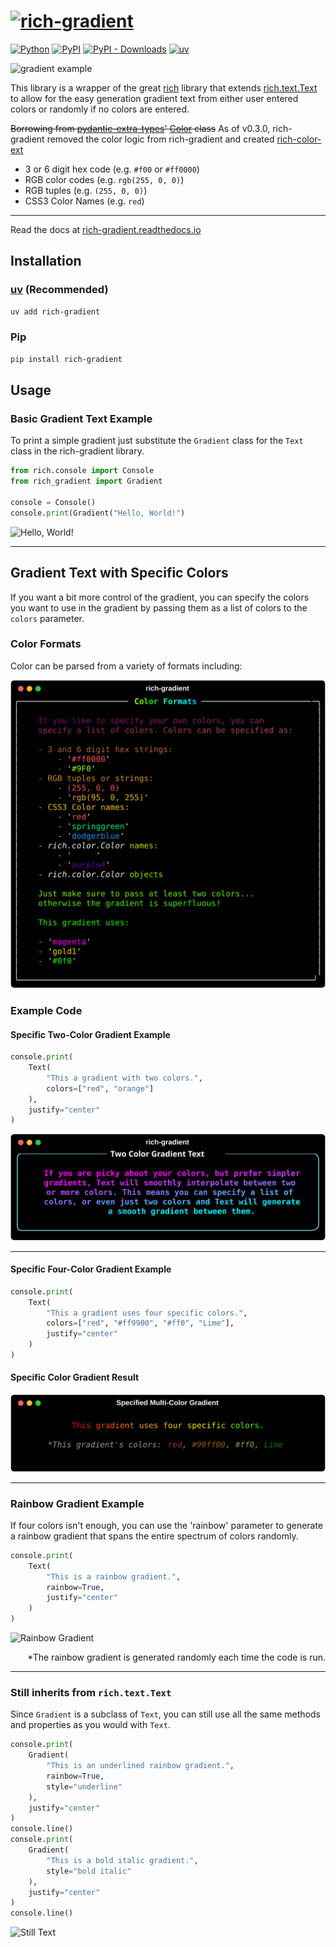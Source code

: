 # [![rich-gradient](https://maxludden.github.io/rich-gradient/img/rich-gradient.svg)](https://maxludden.github.io/rich-gradient/)

[![Python](https://img.shields.io/badge/Python-3.10%2C%203.11%2C%203.12-blue)](https://www.python.org/)
[![PyPI](https://img.shields.io/pypi/v/rich-gradient)](https://pypi.org/project/rich_gradient/)
[![PyPI - Downloads](https://img.shields.io/pypi/dm/rich-gradient)](https://pypi.org/project/rich-gradient/)
[![uv](https://camo.githubusercontent.com/4ab8b0cb96c66d58f1763826bbaa0002c7e4aea0c91721bdda3395b986fe30f2/68747470733a2f2f696d672e736869656c64732e696f2f656e64706f696e743f75726c3d68747470733a2f2f7261772e67697468756275736572636f6e74656e742e636f6d2f61737472616c2d73682f75762f6d61696e2f6173736574732f62616467652f76302e6a736f6e)](https://github.com/astral-sh/uv)

![gradient example](https://maxludden.github.io/rich-gradient/img/gradient.svg)

This library is a wrapper of the great [rich](https://GitHub.com/textualize/rich) library that extends [rich.text.Text](https://github.com/Textualize/rich/blob/master/rich/text.py) to allow for the easy generation gradient text from either user entered colors or randomly if no colors are entered.

<del>Borrowing from [pydantic-extra-types](https://GitHub.com/pydantic/pydantic-extra-types)' [Color](https://github.com/pydantic/pydantic-extra-types/blob/main/pydantic_extra_types/color.py) class</del>
As of v0.3.0, rich-gradient removed the color logic from rich-gradient and created [rich-color-ext]()

- 3 or 6 digit hex code (e.g. `#f00` or `#ff0000`)
- RGB color codes (e.g. `rgb(255, 0, 0)`)
- RGB tuples   (e.g. `(255, 0, 0)`)
- CSS3 Color Names (e.g. `red`)

---

Read the docs at [rich-gradient.readthedocs.io](https://maxludden.github.io/rich-gradient/)

## Installation

### [uv](https://github.com/astral-sh/uv) (Recommended)

```bash
uv add rich-gradient
```

### Pip

```bash
pip install rich-gradient
```

## Usage

### Basic Gradient Text Example

To print a simple gradient just substitute the `Gradient` class for the `Text` class in the rich-gradient library.

```python
from rich.console import Console
from rich_gradient import Gradient

console = Console()
console.print(Gradient("Hello, World!")
```

![Hello, World!](https://maxludden.github.io/rich-gradient/img/hello_world.svg)

---

## Gradient Text with Specific Colors

If you want a bit more control of the gradient, you can specify the colors you want to use in the gradient by passing them as a list of colors to the `colors` parameter.

### Color Formats

Color can be parsed from a variety of formats including:

![3 or 6 digit hex colors, rgb/rgba colors, and CSS3 Named Colors](/docs/img/v0.3.4/gradient_text_custom_colors.svg)

### Example Code

#### Specific Two-Color Gradient Example

```python
console.print(
    Text(
        "This a gradient with two colors.",
        colors=["red", "orange"]
    ),
    justify="center"
)
```

![Two Color Gradient](docs/img/v0.3.3/two_color_gradient.svg)

---

#### Specific Four-Color Gradient Example

```python
console.print(
    Text(
        "This a gradient uses four specific colors.",
        colors=["red", "#ff9900", "#ff0", "Lime"],
        justify="center"
    )
)
```

#### Specific Color Gradient Result

![multi-color specific colors](https://raw.githubusercontent.com/maxludden/rich-gradient/2a42b1b61ef1bb163f3b6e37412e669bffd6504b/docs/img/specific_multi_color_gradient.svg)

---

### Rainbow Gradient Example

If four colors isn't enough, you can use the 'rainbow' parameter to generate a rainbow gradient that spans the entire spectrum of colors randomly.

```python
console.print(
    Text(
        "This is a rainbow gradient.",
        rainbow=True,
        justify="center"
    )
)
```

![Rainbow Gradient](https://maxludden.github.io/rich-gradient/img/example_rainbow_gradient.svg)
<p style="text-align:right;">*The rainbow gradient is generated randomly each time the code is run.</p>

---

### Still inherits from `rich.text.Text`

Since `Gradient` is a subclass of `Text`, you can still use all the same methods and properties as you would with `Text`.

```python
console.print(
    Gradient(
        "This is an underlined rainbow gradient.",
        rainbow=True,
        style="underline"
    ),
    justify="center"
)
console.line()
console.print(
    Gradient(
        "This is a bold italic gradient.",
        style="bold italic"
    ),
    justify="center"
)
console.line()
```

![Still Text](https://maxludden.github.io/rich-gradient/img/still_text.svg)
